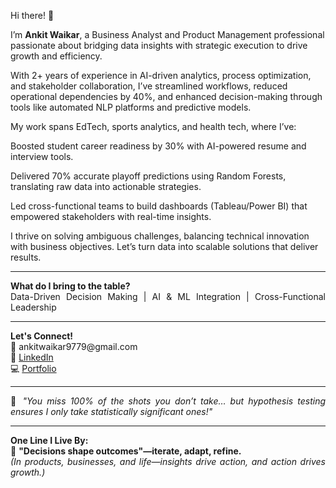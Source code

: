 <p align="justify">
Hi there! 👋  

I’m <b>Ankit Waikar</b>, a Business Analyst and Product Management professional passionate about bridging data insights with strategic execution to drive growth and efficiency.

With 2+ years of experience in AI-driven analytics, process optimization, and stakeholder collaboration, I’ve streamlined workflows, reduced operational dependencies by 40%, and enhanced decision-making through tools like automated NLP platforms and predictive models.

My work spans EdTech, sports analytics, and health tech, where I’ve:

Boosted student career readiness by 30% with AI-powered resume and interview tools.

Delivered 70% accurate playoff predictions using Random Forests, translating raw data into actionable strategies.

Led cross-functional teams to build dashboards (Tableau/Power BI) that empowered stakeholders with real-time insights.

I thrive on solving ambiguous challenges, balancing technical innovation with business objectives. Let’s turn data into scalable solutions that deliver results.
</p>

<hr>

<p align="justify">
<b>What do I bring to the table?</b><br>
Data-Driven Decision Making | AI & ML Integration | Cross-Functional Leadership<br>


</p>

<hr>

<p align="justify">
<b>Let's Connect!</b><br>
📧 ankitwaikar9779@gmail.com<br>
🤝 <a href="https://www.linkedin.com/in/ankitwaikar/">LinkedIn</a><br>
💻 <a href="https://sites.google.com/view/awaikar/">Portfolio</a>
</p>

<hr>

<p align="justify">
🔢 <i>"You miss 100% of the shots you don’t take… but hypothesis testing ensures I only take statistically significant ones!"</i>
</p>

<hr>

<p align="justify">
<b>One Line I Live By:</b><br>
📜 <b>"Decisions shape outcomes"—iterate, adapt, refine.</b><br>
<i>(In products, businesses, and life—insights drive action, and action drives growth.)</i>
</p>
 
